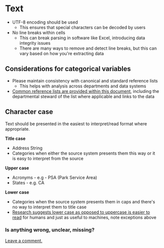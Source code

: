 # Text

* UTF-8 encoding should be used
  * This ensures that special characters can be decoded by users
* No line breaks within cells
  * This can break parsing in software like Excel, introducing data integrity issues
  * There are many ways to remove and detect line breaks, but this can vary based on how you're extracting data

## Considerations for categorical variables

* Please maintain consistency with canonical and standard reference lists
  * This helps with analysis across departments and data systems
* [Common reference lists are provided within this document](../../standard-reference-data/reference-data.md), including the departmental steward of the list where applicable and links to the data

## Character case

Text should be presented in the easiest to interpret/read format where appropriate.

**Title case**

* Address String
* Categories when either the source system presents them this way or it is easy to interpret from the source

**Upper case**

* Acronyms - e.g - PSA \(Park Service Area\)
* States - e.g. CA

**Lower case**

* Categories when the source system presents them in caps and there's no way to interpret them to title case
* [Research suggests lower case as opposed to uppercase is easier to read](https://www.microsoft.com/typography/ctfonts/wordrecognition.aspx) for humans and just as useful to machines, note exceptions above

### Is anything wrong, unclear, missing?

[Leave a comment.](https://github.com/DataSF/draft-publishing-standards/issues/new?title=Comment:Text&body=Comment:Text)

